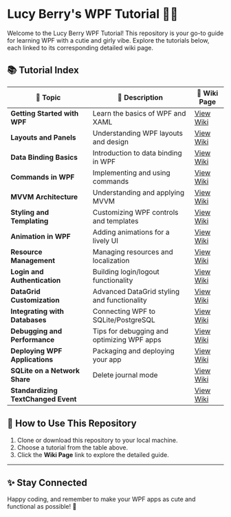 # Lucy Berry's WPF Tutorial 🍒✨

Welcome to the Lucy Berry WPF Tutorial! This repository is your go-to guide for learning WPF with a cutie and girly vibe. Explore the tutorials below, each linked to its corresponding detailed wiki page.

## 📚 Tutorial Index

| 🌟 Topic                              | 📖 Description                              | 🔗 Wiki Page                                                   |
|---------------------------------------|---------------------------------------------|---------------------------------------------------------------|
| **Getting Started with WPF**         | Learn the basics of WPF and XAML            | [View Wiki](https://github.com/lucyberryhub/WPF-Tutorial/wiki/Getting-Started) |
| **Layouts and Panels**               | Understanding WPF layouts and design        | [View Wiki](https://github.com/lucyberryhub/WPF-Tutorial/wiki/Layouts-and-Panels) |
| **Data Binding Basics**              | Introduction to data binding in WPF         | [View Wiki](https://github.com/lucyberryhub/WPF-Tutorial/wiki/Data-Binding-Basics) |
| **Commands in WPF**                  | Implementing and using commands             | [View Wiki](https://github.com/lucyberryhub/WPF-Tutorial/wiki/Commands-in-WPF) |
| **MVVM Architecture**                | Understanding and applying MVVM             | [View Wiki](https://github.com/lucyberryhub/WPF-Tutorial/wiki/MVVM-Architecture) |
| **Styling and Templating**           | Customizing WPF controls and templates      | [View Wiki](https://github.com/lucyberryhub/WPF-Tutorial/wiki/Styling-and-Templating) |
| **Animation in WPF**                 | Adding animations for a lively UI           | [View Wiki](https://github.com/lucyberryhub/WPF-Tutorial/wiki/Animation-in-WPF) |
| **Resource Management**              | Managing resources and localization         | [View Wiki](https://github.com/lucyberryhub/WPF-Tutorial/wiki/Resource-Management) |
| **Login and Authentication**         | Building login/logout functionality         | [View Wiki](https://github.com/lucyberryhub/WPF-Tutorial/wiki/Login-and-Authentication) |
| **DataGrid Customization**           | Advanced DataGrid styling and functionality | [View Wiki](https://github.com/lucyberryhub/WPF-Tutorial/wiki/DataGrid-Customization) |
| **Integrating with Databases**       | Connecting WPF to SQLite/PostgreSQL         | [View Wiki](https://github.com/lucyberryhub/WPF-Tutorial/wiki/Database-Integration) |
| **Debugging and Performance**        | Tips for debugging and optimizing WPF apps  | [View Wiki](https://github.com/lucyberryhub/WPF-Tutorial/wiki/Debugging-and-Performance) |
| **Deploying WPF Applications**       | Packaging and deploying your app            | [View Wiki](https://github.com/lucyberryhub/WPF-Tutorial/wiki/Deploying-WPF-Applications) |
| **SQLite on a Network Share**       | Delete journal mode | [View Wiki](https://github.com/lucyberryhub/WPF-Tutorial/wiki/SQLite-on-Network-Share) |
| **Standardizing TextChanged Event**       |  | [View Wiki](https://github.com/lucyberryhub/WPF-Tutorial/wiki/Standardizing-TextChanged-Event) |

## 🍒 How to Use This Repository

1. Clone or download this repository to your local machine.
2. Choose a tutorial from the table above.
3. Click the **Wiki Page** link to explore the detailed guide.

---

## ✨ Stay Connected

Happy coding, and remember to make your WPF apps as cute and functional as possible! 🍓
